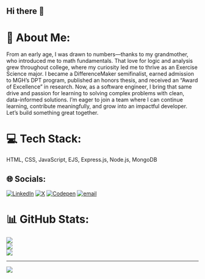 ## Hi there 👋

# 💫 About Me:
From an early age, I was drawn to numbers—thanks to my grandmother, who introduced me to math fundamentals. That love for logic and analysis grew throughout college, where my curiosity led me to thrive as an Exercise Science major. I became a DifferenceMaker semifinalist, earned admission to MGH’s DPT program, published an honors thesis, and received an “Award of Excellence” in research. Now, as a software engineer, I bring that same drive and passion for learning to solving complex problems with clean, data-informed solutions. I’m eager to join a team where I can continue learning, contribute meaningfully, and grow into an impactful developer. Let’s build something great together.

# 💻 Tech Stack:
HTML, CSS, JavaScript, EJS, Express.js, Node.js, MongoDB

## 🌐 Socials:
[![LinkedIn](https://img.shields.io/badge/LinkedIn-%230077B5.svg?logo=linkedin&logoColor=white)](https://linkedin.com/in/max-charles2) [![X](https://img.shields.io/badge/X-black.svg?logo=X&logoColor=white)](https://x.com/MPC2_) [![Codepen](https://img.shields.io/badge/Codepen-000000?logo=codepen&logoColor=white)](https://codepen.io/maxcharles) [![email](https://img.shields.io/badge/Email-D14836?logo=gmail&logoColor=white)](mailto:maxcharlesdev@gmail.com) 
# 📊 GitHub Stats:
![](https://github-readme-stats.vercel.app/api?username=maxcharles2&theme=dark&hide_border=false&include_all_commits=true&count_private=true)<br/>
![](https://nirzak-streak-stats.vercel.app/?user=maxcharles2&theme=dark&hide_border=false)<br/>
![](https://github-readme-stats.vercel.app/api/top-langs/?username=maxcharles2&theme=dark&hide_border=false&include_all_commits=true&count_private=true&layout=compact)

---
[![](https://visitcount.itsvg.in/api?id=maxcharles2&icon=0&color=0)](https://visitcount.itsvg.in)

<!-- Proudly created with GPRM ( https://gprm.itsvg.in ) -->
